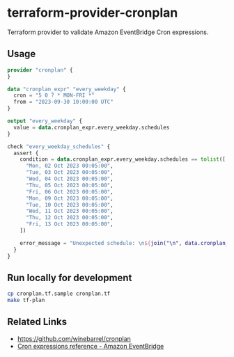 # terraform-provider-cronplan

Terraform provider to validate Amazon EventBridge Cron expressions.

## Usage

```tf
provider "cronplan" {
}

data "cronplan_expr" "every_weekday" {
  cron = "5 0 ? * MON-FRI *"
  from = "2023-09-30 10:00:00 UTC"
}

output "every_weekday" {
  value = data.cronplan_expr.every_weekday.schedules
}

check "every_weekday_schedules" {
  assert {
    condition = data.cronplan_expr.every_weekday.schedules == tolist([
      "Mon, 02 Oct 2023 00:05:00",
      "Tue, 03 Oct 2023 00:05:00",
      "Wed, 04 Oct 2023 00:05:00",
      "Thu, 05 Oct 2023 00:05:00",
      "Fri, 06 Oct 2023 00:05:00",
      "Mon, 09 Oct 2023 00:05:00",
      "Tue, 10 Oct 2023 00:05:00",
      "Wed, 11 Oct 2023 00:05:00",
      "Thu, 12 Oct 2023 00:05:00",
      "Fri, 13 Oct 2023 00:05:00",
    ])

    error_message = "Unexpected schedule: \n${join("\n", data.cronplan_expr.every_weekday.schedules)}"
  }
}
```

## Run locally for development

```sh
cp cronplan.tf.sample cronplan.tf
make tf-plan
```

## Related Links

* https://github.com/winebarrel/cronplan
* [Cron expressions reference - Amazon EventBridge](https://docs.aws.amazon.com/eventbridge/latest/userguide/eb-cron-expressions.html)
